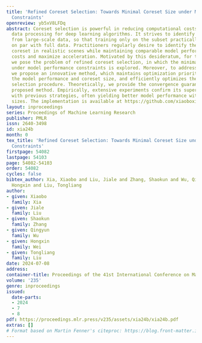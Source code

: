 ```yaml
---
title: 'Refined Coreset Selection: Towards Minimal Coreset Size under Model Performance
  Constraints'
openreview: yb5xV8LFDq
abstract: Coreset selection is powerful in reducing computational costs and accelerating
  data processing for deep learning algorithms. It strives to identify a small subset
  from large-scale data, so that training only on the subset practically performs
  on par with full data. Practitioners regularly desire to identify the smallest possible
  coreset in realistic scenes while maintaining comparable model performance, to minimize
  costs and maximize acceleration. Motivated by this desideratum, for the first time,
  we pose the problem of refined coreset selection, in which the minimal coreset size
  under model performance constraints is explored. Moreover, to address this problem,
  we propose an innovative method, which maintains optimization priority order over
  the model performance and coreset size, and efficiently optimizes them in the coreset
  selection procedure. Theoretically, we provide the convergence guarantee of the
  proposed method. Empirically, extensive experiments confirm its superiority compared
  with previous strategies, often yielding better model performance with smaller coreset
  sizes. The implementation is available at https://github.com/xiaoboxia/LBCS.
layout: inproceedings
series: Proceedings of Machine Learning Research
publisher: PMLR
issn: 2640-3498
id: xia24b
month: 0
tex_title: 'Refined Coreset Selection: Towards Minimal Coreset Size under Model Performance
  Constraints'
firstpage: 54082
lastpage: 54103
page: 54082-54103
order: 54082
cycles: false
bibtex_author: Xia, Xiaobo and Liu, Jiale and Zhang, Shaokun and Wu, Qingyun and Wei,
  Hongxin and Liu, Tongliang
author:
- given: Xiaobo
  family: Xia
- given: Jiale
  family: Liu
- given: Shaokun
  family: Zhang
- given: Qingyun
  family: Wu
- given: Hongxin
  family: Wei
- given: Tongliang
  family: Liu
date: 2024-07-08
address:
container-title: Proceedings of the 41st International Conference on Machine Learning
volume: '235'
genre: inproceedings
issued:
  date-parts:
  - 2024
  - 7
  - 8
pdf: https://proceedings.mlr.press/v235/assets/xia24b/xia24b.pdf
extras: []
# Format based on Martin Fenner's citeproc: https://blog.front-matter.io/posts/citeproc-yaml-for-bibliographies/
---
```

